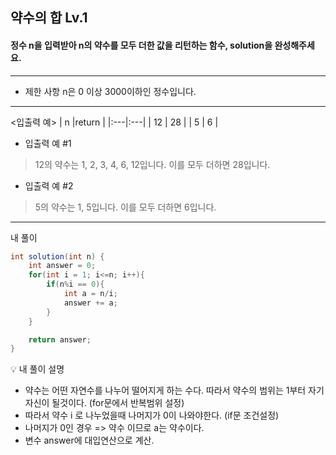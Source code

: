 
## 약수의 합 Lv.1
#### 정수 n을 입력받아 n의 약수를 모두 더한 값을 리턴하는 함수, solution을 완성해주세요.
--- 
* 제한 사항
n은 0 이상 3000이하인 정수입니다.
--- 
<입출력 예>
| n	|return |
|:---|:---|
| 12 | 28 |
| 5	| 6 |
* 입출력 예 #1
> 12의 약수는 1, 2, 3, 4, 6,    12입니다. 이를 모두 더하면 28입니다.

* 입출력 예 #2
> 5의 약수는 1, 5입니다. 이를 모두 더하면 6입니다.

--- 
내 풀이 
```java
int solution(int n) {
    int answer = 0; 
    for(int i = 1; i<=n; i++){
        if(n%i == 0){
            int a = n/i;
            answer += a;
        }
    }

    return answer;
}

```

💡 내 풀이 설명

- 약수는 어떤 자연수를 나누어 떨어지게 하는 수다. 따라서 약수의 범위는 1부터 자기자신이 될것이다. (for문에서 반복범위 설정)
- 따라서 약수 i 로 나누었을때 나머지가 0이 나와야한다. (if문 조건설정)
- 나머지가 0인 경우 => 약수 이므로 a는 약수이다.
- 변수 answer에 대입연산으로 계산.
